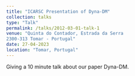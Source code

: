 ```yaml
---
title: "ICARSC Presentation of Dyna-DM"
collection: talks
type: "Talk"
permalink: /talks/2012-03-01-talk-1
venue: "Quinta do Contador, Estrada da Serra
2300-313 Tomar - Portugal"
date: 27-04-2023
location: "Tomar, Portugal"
---
```


Giving a 10 minute talk about our paper Dyna-DM.
